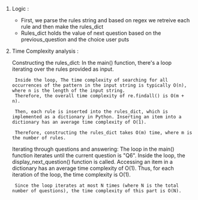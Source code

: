 1. Logic :
    - First, we parse the rules string and based on regex we retreive each rule and then make the rules_dict 
    - Rules_dict holds the value of next question based on the previous_question and the choice user puts 


2. Time Complexity analysis :

    Constructing the rules_dict:
        In the main() function, there's a loop iterating over the rules provided as input.

        Inside the loop, The time complexity of searching for all occurrences of the pattern in the input string is typically O(n), where n is the length of the input string.
        Therefore, the overall time complexity of re.findall() is O(m + n).

        Then, each rule is inserted into the rules_dict, which is implemented as a dictionary in Python. Inserting an item into a dictionary has an average time complexity of O(1).

        Therefore, constructing the rules_dict takes O(m) time, where m is the number of rules.

    Iterating through questions and answering:
        The loop in the main() function iterates until the current question is "Q6".
        Inside the loop, the display_next_question() function is called. Accessing an item in a dictionary has an average time complexity of O(1).
        Thus, for each iteration of the loop, the time complexity is O(1).

        Since the loop iterates at most N times (where N is the total number of questions), the time complexity of this part is O(N).

